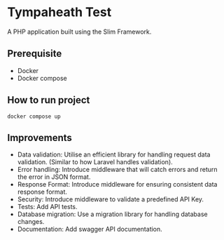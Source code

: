# Tympaheath Test

A PHP application built using the Slim Framework.

## Prerequisite

- Docker
- Docker compose

## How to run project

```
docker compose up
```

## Improvements

- Data validation: Utilise an efficient library for handling request data validation. (Similar to how Laravel handles validation).
- Error handling: Introduce middleware that will catch errors and return the error in JSON format.
- Response Format: Introduce middleware for ensuring consistent data response format.
- Security: Introduce middleware to validate a predefined API Key.
- Tests: Add API tests.
- Database migration: Use a migration library for handling database changes.
- Documentation: Add swagger API documentation.
